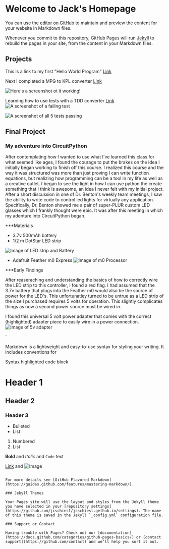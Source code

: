 # Welcome to Jack's Homepage

You can use the [editor on GitHub](https://github.com/jcschiesl/jcschiesl.gethub.io/edit/gh-pages/index.md) to maintain and preview the content for your website in Markdown files.

Whenever you commit to this repository, GitHub Pages will run [Jekyll](https://jekyllrb.com/) to rebuild the pages in your site, from the content in your Markdown files.
## Projects
This is a link to my first "Hello World Program" [Link](https://github.com/jcschiesl/Hello_World_Program_Python.git)

Next I completed a MPG to KPL converter [Link](https://github.com/jcschiesl/functions.git)

![Here's a screenshot ot it working! ](functionss.png)

Learning how to use tests with a TDD converter [Link](https://github.com/jcschiesl/converters_tdd.git)
![A screenshot of a failing test](tddfail.png)

![A screenshot of all 5 tests passing](tddpass.png)



## Final Project

### My adventure into CircuitPython

After contemplating how I wanted to use what I've learned this class for what seemed like ages,
I found the courage to put the brakes on the idea I initially began working to finish off this course.
I realized this course and the way it was structured was more than just proving I can write function equations, but
realizing how programming can be a tool in my life as well as a creative outlet. I began to see the light in how I can use
python the create something that I think is awesome, an idea I never felt with my initial project. After a short discussion 
in one of Dr. Benton's weekly team meetings, I saw the ability to write code to control led lights for virtually any application.
Specifically, Dr. Benton showed me a pair of super-PLUR custom LED glasses which I frankly thought were epic. It was after this 
meeting in which my adenture into CircuitPython began. 

***Materials

- 3.7v 500mAh battery
- 1/2 m DotStar LED strip

![Image of LED strip and Battery](led.jpg)

- Adafruit Feather m0 Express
![Image of m0 Processor](board.jpg)

***Early Findings

After reaseraching and understanding the basics of how to correctly wire the LED strip to this controller, I found a red flag. 
I had assumed that the 3.7v battery that plugs into the Feather m0 would also be the source of power for the LED's. This
unfortunatley turned to be untrue as a LED strip of the size I purchased requires 5 volts for operation. This slightly complicates things 
as now a second power source must be wired in. 

I found this universal 5 volt power adapter that comes with the correct (highlighted) adapter piece to easily wire in a power connection.
![Image of 5v adapter](wall.png)



`




Markdown is a lightweight and easy-to-use syntax for styling your writing. It includes conventions for


Syntax highlighted code block

# Header 1
## Header 2
### Header 3

- Bulleted
- List

1. Numbered
2. List

**Bold** and _Italic_ and `Code` text

[Link](url) and ![Image](src)
```

For more details see [GitHub Flavored Markdown](https://guides.github.com/features/mastering-markdown/).

### Jekyll Themes

Your Pages site will use the layout and styles from the Jekyll theme you have selected in your [repository settings](https://github.com/jcschiesl/jcschiesl.gethub.io/settings). The name of this theme is saved in the Jekyll `_config.yml` configuration file.

### Support or Contact

Having trouble with Pages? Check out our [documentation](https://docs.github.com/categories/github-pages-basics/) or [contact support](https://github.com/contact) and we’ll help you sort it out.
